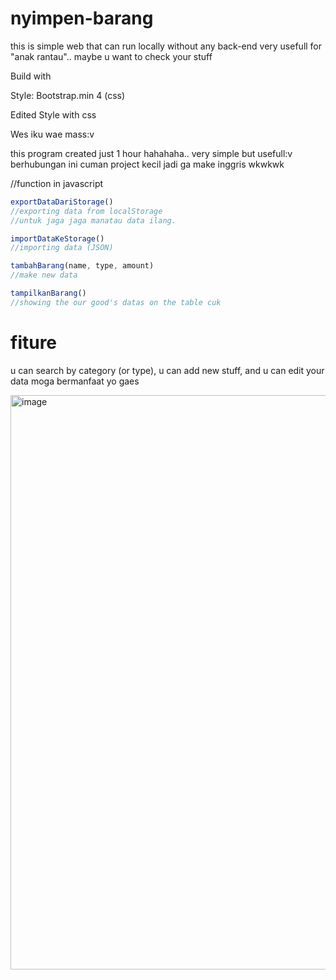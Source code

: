 # nyimpen-barang
this is simple web that can run locally without any back-end
very usefull for "anak rantau".. maybe u want to check your stuff


Build with

Style: Bootstrap.min 4 (css)

Edited Style with css



Wes iku wae mass:v

this program created just 1 hour hahahaha.. very simple but usefull:v
berhubungan ini cuman project kecil jadi ga make inggris wkwkwk


//function in javascript
```js
exportDataDariStorage()
//exporting data from localStorage
//untuk jaga jaga manatau data ilang.

importDataKeStorage()
//importing data (JSON)

tambahBarang(name, type, amount)
//make new data

tampilkanBarang()
//showing the our good's datas on the table cuk

```

# fiture
u can search by category (or type), 
u can add new stuff, and u can edit your data 
moga bermanfaat yo gaes

<img width="919" alt="image" src="https://user-images.githubusercontent.com/27951856/150277468-01146e8f-23c8-4942-881d-a55e8f854a7c.png">

